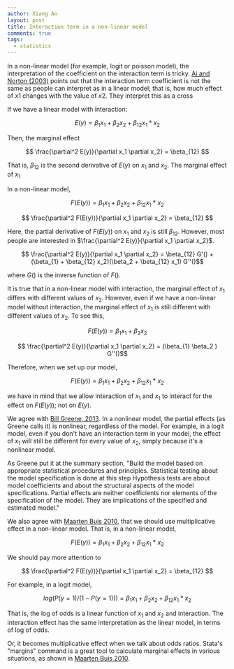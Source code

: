 ```yaml
---
author: Xiang Ao
layout: post
title: Interaction term in a non-linear model
comments: true
tags:
  - statistics
---
```


In a non-linear model (for example, logit or poisson model), the interpretation of the coefficient on the interaction term is tricky.  [Ai and Norton (2003)](https://pdfs.semanticscholar.org/6285/8e64d9a337504d72cb862c4cc1e7fd27a7a0.pdf) points out that the interaction term coefficient is not the same as people can interpret as in a linear model; that is, how much effect of $x1$ changes with the value of $x2$.  They interpret this as a cross 

If we have a linear model with interaction:

$$ E(y) = \beta_1 x_1 + \beta_2 x_2 + \beta_{12} x_1*x_2 $$

Then, the marginal effect

$$ \frac{\partial^2 E(y)}{\partial x_1 \partial x_2} = \beta_{12} $$

That is, $\beta_{12}$ is the second derivative of $E(y)$ on $x_1$ and $x_2$.  The marginal effect of $x_1$ 

In a non-linear model,

$$ F(E(y)) = \beta_1 x_1 + \beta_2 x_2 + \beta_{12} x_1*x_2 $$

$$ \frac{\partial^2 F(E(y))}{\partial x_1 \partial x_2} = \beta_{12} $$

Here, the partial derivative of $F(E(y))$ on $x_1$ and $x_2$ is still $\beta_{12}$.  However, most people are interested in $\frac{\partial^2 E(y)}{\partial x_1 \partial x_2}$.  

$$ \frac{\partial^2 E(y)}{\partial x_1 \partial x_2} = \beta_{12} G'() + (\beta_{1} + \beta_{12} x_2)(\beta_2 + \beta_{12} x_1) G''()$$

where $G()$ is the inverse function of $F()$.  

It is true that in a non-linear model with interaction, the marginal effect of $x_1$ differs with different values of $x_2$.  However, even if we have a non-linear model without interaction, the marginal effect of $x_1$ is still different with different values of $x_2$. To see this, 

$$ F(E(y)) = \beta_1 x_1 + \beta_2 x_2 $$

$$ \frac{\partial^2 E(y)}{\partial x_1 \partial x_2} =  (\beta_{1} \beta_2 ) G''()$$

Therefore, when we set up our model, 

$$ F(E(y)) = \beta_1 x_1 + \beta_2 x_2 + \beta_{12} x_1*x_2 $$

we have in mind that we allow interaction of $x_1$ and $x_1$ to interact for the effect on $F(E(y))$; not on $E(y)$.  

We agree with [Bill Greene, 2013](
http://people.stern.nyu.edu/wgreene/Lugano2013/Greene-InteractionTerms.pdf). In
a nonlinear model, the partial effects (as Greene calls it) is
nonlinear, regardless of the model.  For example, in a logit model,
even if you don't have an interaction term in your model, the effect
of $x_1$ will still be different for every value of $x_2$, simply
because it's a nonlinear model.

 As Greene put it at the summary section,
"Build the model based on appropriate statistical procedures and principles. Statistical testing
about the model specification is done at this step Hypothesis tests are about model coefficients
and about the structural aspects of the model specifications. Partial effects are neither
coefficients nor elements of the specification of the model. They are implications of the specified
and estimated model."

We also agree with [Maarten Buis 2010](http://www.stata-journal.com/sjpdf.html?articlenum=st0194), that we should use multiplicative effect in a non-linear model.  That is, in a non-linear model,

$$ F(E(y)) = \beta_1 x_1 + \beta_2 x_2 + \beta_{12} x_1*x_2 $$

We should pay more attention to 

$$ \frac{\partial^2 F(E(y))}{\partial x_1 \partial x_2} = \beta_{12} $$

For example, in a logit model,

$$ log(P(y=1)/(1-P(y=1))) = \beta_1 x_1 + \beta_2 x_2 + \beta_{12} x_1*x_2 $$

That is, the log of odds is a linear function of $x_1$ and $x_2$ and interaction.  The interaction effect has the same interpretation as the linear model, in terms of log of odds.  

Or, it becomes multiplicative effect when we talk about odds ratios.  Stata's "margins" command is a great tool to calculate marginal effects in various situations, as shown in [Maarten Buis 2010](http://www.stata-journal.com/sjpdf.html?articlenum=st0194).



